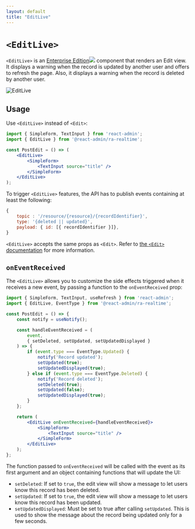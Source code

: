 ```yaml
---
layout: default
title: "EditLive"
---
```


# `<EditLive>`

`<EditLive>` is an [Enterprise Edition](https://react-admin-ee.marmelab.com)<img class="icon" src="./img/premium.svg" /> component that renders an Edit view. It displays a warning when the record is updated by another user and offers to refresh the page. Also, it displays a warning when the record is deleted by another user.

![EditLive](./img/EditLive.png)

## Usage

Use `<EditLive>` instead of `<Edit>`:

```jsx
import { SimpleForm, TextInput } from 'react-admin';
import { EditLive } from '@react-admin/ra-realtime';

const PostEdit = () => (
    <EditLive>
        <SimpleForm>
            <TextInput source="title" />
        </SimpleForm>
    </EditLive>
);
```

To trigger `<EditLive>` features, the API has to publish events containing at least the following:

```js
{
    topic : '/resource/{resource}/{recordIdentifier}',
    type: '{deleted || updated}',
    payload: { id: [{ recordIdentifier }]},
}
```

`<EditLive>` accepts the same props as `<Edit>`. Refer to [the `<Edit>` documentation](Edit.md) for more information.

## `onEventReceived`

The `<EditLive>` allows you to customize the side effects triggered when it receives a new event, by passing a function to the `onEventReceived` prop:

```jsx
import { SimpleForm, TextInput, useRefresh } from 'react-admin';
import { EditLive, EventType } from '@react-admin/ra-realtime';

const PostEdit = () => {
    const notify = useNotify();

    const handleEventReceived = (
        event,
        { setDeleted, setUpdated, setUpdatedDisplayed }
    ) => {
        if (event.type === EventType.Updated) {
            notify('Record updated');
            setUpdated(true);
            setUpdatedDisplayed(true);
        } else if (event.type === EventType.Deleted) {
            notify('Record deleted');
            setDeleted(true);
            setUpdated(false);
            setUpdatedDisplayed(true);
        }
    };

    return (
        <EditLive onEventReceived={handleEventReceived}>
            <SimpleForm>
                <TextInput source="title" />
            </SimpleForm>
        </EditLive>
    );
};
```

The function passed to `onEventReceived` will be called with the event as its first argument and an object containing functions that will update the UI:

-   `setDeleted`: If set to `true`, the edit view will show a message to let users know this record has been deleted.
-   `setUpdated`: If set to `true`, the edit view will show a message to let users know this record has been updated.
-   `setUpdatedDisplayed`: Must be set to true after calling `setUpdated`. This is used to show the message about the record being updated only for a few seconds.

